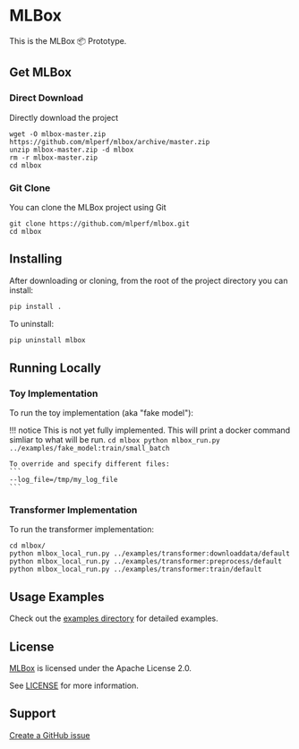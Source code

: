 # MLBox 

This is the MLBox 📦 Prototype. 

## Get MLBox

### Direct Download

Directly download the project

```
wget -O mlbox-master.zip https://github.com/mlperf/mlbox/archive/master.zip
unzip mlbox-master.zip -d mlbox
rm -r mlbox-master.zip
cd mlbox
```

### Git Clone

You can clone the MLBox project using Git

```
git clone https://github.com/mlperf/mlbox.git
cd mlbox
```

## Installing

After downloading or cloning, from the root of the project directory you can install:

```sh
pip install .
```

To uninstall:

```sh
pip uninstall mlbox
```

## Running Locally

### Toy Implementation

To run the toy implementation (aka "fake model"): 

!!! notice
    This is not yet fully implemented. This will print a docker command simliar to what will be run.
    ```
    cd mlbox
    python mlbox_run.py ../examples/fake_model:train/small_batch
    ```

    To override and specify different files:
    ``` 
    --log_file=/tmp/my_log_file
    ```

### Transformer Implementation

To run the transformer implementation: 

```
cd mlbox/
python mlbox_local_run.py ../examples/transformer:downloaddata/default
python mlbox_local_run.py ../examples/transformer:preprocess/default
python mlbox_local_run.py ../examples/transformer:train/default
```

## Usage Examples

Check out the [examples directory](examples) for detailed examples.

## License
[MLBox](https://github.com/mlperf/mlbox/) is licensed under the Apache License 2.0. 

See [LICENSE](https://github.com/mlperf/mlbox/blob/master/LICENSE) for more information.

## Support

[Create a GitHub issue](https://github.com/mlperf/mlbox/issues/new/choose)
